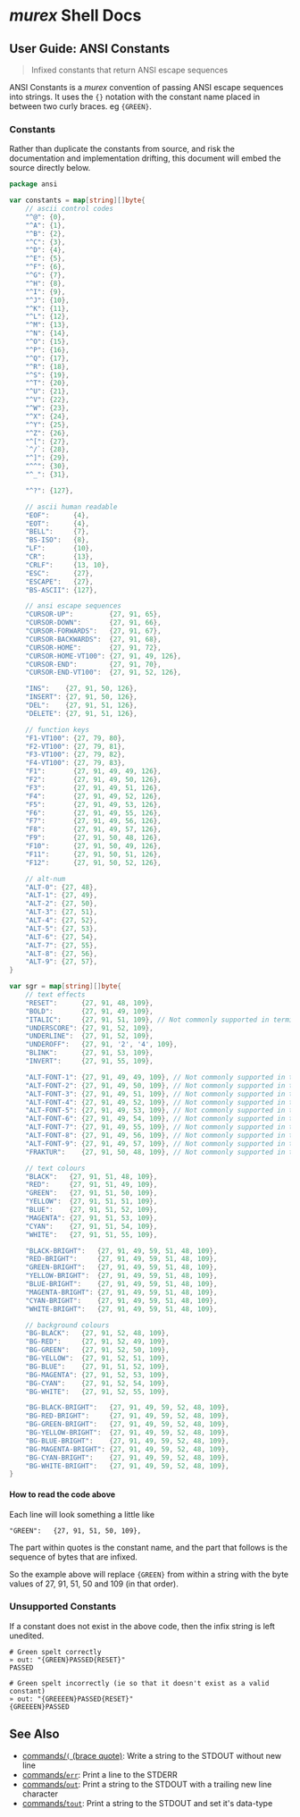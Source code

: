 # _murex_ Shell Docs

## User Guide: ANSI Constants

> Infixed constants that return ANSI escape sequences

ANSI Constants is a _murex_ convention of passing ANSI escape sequences into
strings. It uses the `{}` notation with the constant name placed in between two
curly braces. eg `{GREEN}`. 

### Constants

Rather than duplicate the constants from source, and risk the documentation and
implementation drifting, this document will embed the source directly below.

```go
package ansi

var constants = map[string][]byte{
	// ascii control codes
	"^@": {0},
	"^A": {1},
	"^B": {2},
	"^C": {3},
	"^D": {4},
	"^E": {5},
	"^F": {6},
	"^G": {7},
	"^H": {8},
	"^I": {9},
	"^J": {10},
	"^K": {11},
	"^L": {12},
	"^M": {13},
	"^N": {14},
	"^O": {15},
	"^P": {16},
	"^Q": {17},
	"^R": {18},
	"^S": {19},
	"^T": {20},
	"^U": {21},
	"^V": {22},
	"^W": {23},
	"^X": {24},
	"^Y": {25},
	"^Z": {26},
	"^[": {27},
	`^/`: {28},
	"^]": {29},
	"^^": {30},
	"^_": {31},

	"^?": {127},

	// ascii human readable
	"EOF":      {4},
	"EOT":      {4},
	"BELL":     {7},
	"BS-ISO":   {8},
	"LF":       {10},
	"CR":       {13},
	"CRLF":     {13, 10},
	"ESC":      {27},
	"ESCAPE":   {27},
	"BS-ASCII": {127},

	// ansi escape sequences
	"CURSOR-UP":         {27, 91, 65},
	"CURSOR-DOWN":       {27, 91, 66},
	"CURSOR-FORWARDS":   {27, 91, 67},
	"CURSOR-BACKWARDS":  {27, 91, 68},
	"CURSOR-HOME":       {27, 91, 72},
	"CURSOR-HOME-VT100": {27, 91, 49, 126},
	"CURSOR-END":        {27, 91, 70},
	"CURSOR-END-VT100":  {27, 91, 52, 126},

	"INS":    {27, 91, 50, 126},
	"INSERT": {27, 91, 50, 126},
	"DEL":    {27, 91, 51, 126},
	"DELETE": {27, 91, 51, 126},

	// function keys
	"F1-VT100": {27, 79, 80},
	"F2-VT100": {27, 79, 81},
	"F3-VT100": {27, 79, 82},
	"F4-VT100": {27, 79, 83},
	"F1":       {27, 91, 49, 49, 126},
	"F2":       {27, 91, 49, 50, 126},
	"F3":       {27, 91, 49, 51, 126},
	"F4":       {27, 91, 49, 52, 126},
	"F5":       {27, 91, 49, 53, 126},
	"F6":       {27, 91, 49, 55, 126},
	"F7":       {27, 91, 49, 56, 126},
	"F8":       {27, 91, 49, 57, 126},
	"F9":       {27, 91, 50, 48, 126},
	"F10":      {27, 91, 50, 49, 126},
	"F11":      {27, 91, 50, 51, 126},
	"F12":      {27, 91, 50, 52, 126},

	// alt-num
	"ALT-0": {27, 48},
	"ALT-1": {27, 49},
	"ALT-2": {27, 50},
	"ALT-3": {27, 51},
	"ALT-4": {27, 52},
	"ALT-5": {27, 53},
	"ALT-6": {27, 54},
	"ALT-7": {27, 55},
	"ALT-8": {27, 56},
	"ALT-9": {27, 57},
}

var sgr = map[string][]byte{
	// text effects
	"RESET":      {27, 91, 48, 109},
	"BOLD":       {27, 91, 49, 109},
	"ITALIC":     {27, 91, 51, 109}, // Not commonly supported in terminals
	"UNDERSCORE": {27, 91, 52, 109},
	"UNDERLINE":  {27, 91, 52, 109},
	"UNDEROFF":   {27, 91, '2', '4', 109},
	"BLINK":      {27, 91, 53, 109},
	"INVERT":     {27, 91, 55, 109},

	"ALT-FONT-1": {27, 91, 49, 49, 109}, // Not commonly supported in terminals
	"ALT-FONT-2": {27, 91, 49, 50, 109}, // Not commonly supported in terminals
	"ALT-FONT-3": {27, 91, 49, 51, 109}, // Not commonly supported in terminals
	"ALT-FONT-4": {27, 91, 49, 52, 109}, // Not commonly supported in terminals
	"ALT-FONT-5": {27, 91, 49, 53, 109}, // Not commonly supported in terminals
	"ALT-FONT-6": {27, 91, 49, 54, 109}, // Not commonly supported in terminals
	"ALT-FONT-7": {27, 91, 49, 55, 109}, // Not commonly supported in terminals
	"ALT-FONT-8": {27, 91, 49, 56, 109}, // Not commonly supported in terminals
	"ALT-FONT-9": {27, 91, 49, 57, 109}, // Not commonly supported in terminals
	"FRAKTUR":    {27, 91, 50, 48, 109}, // Not commonly supported in terminals

	// text colours
	"BLACK":   {27, 91, 51, 48, 109},
	"RED":     {27, 91, 51, 49, 109},
	"GREEN":   {27, 91, 51, 50, 109},
	"YELLOW":  {27, 91, 51, 51, 109},
	"BLUE":    {27, 91, 51, 52, 109},
	"MAGENTA": {27, 91, 51, 53, 109},
	"CYAN":    {27, 91, 51, 54, 109},
	"WHITE":   {27, 91, 51, 55, 109},

	"BLACK-BRIGHT":   {27, 91, 49, 59, 51, 48, 109},
	"RED-BRIGHT":     {27, 91, 49, 59, 51, 48, 109},
	"GREEN-BRIGHT":   {27, 91, 49, 59, 51, 48, 109},
	"YELLOW-BRIGHT":  {27, 91, 49, 59, 51, 48, 109},
	"BLUE-BRIGHT":    {27, 91, 49, 59, 51, 48, 109},
	"MAGENTA-BRIGHT": {27, 91, 49, 59, 51, 48, 109},
	"CYAN-BRIGHT":    {27, 91, 49, 59, 51, 48, 109},
	"WHITE-BRIGHT":   {27, 91, 49, 59, 51, 48, 109},

	// background colours
	"BG-BLACK":   {27, 91, 52, 48, 109},
	"BG-RED":     {27, 91, 52, 49, 109},
	"BG-GREEN":   {27, 91, 52, 50, 109},
	"BG-YELLOW":  {27, 91, 52, 51, 109},
	"BG-BLUE":    {27, 91, 51, 52, 109},
	"BG-MAGENTA": {27, 91, 52, 53, 109},
	"BG-CYAN":    {27, 91, 52, 54, 109},
	"BG-WHITE":   {27, 91, 52, 55, 109},

	"BG-BLACK-BRIGHT":   {27, 91, 49, 59, 52, 48, 109},
	"BG-RED-BRIGHT":     {27, 91, 49, 59, 52, 48, 109},
	"BG-GREEN-BRIGHT":   {27, 91, 49, 59, 52, 48, 109},
	"BG-YELLOW-BRIGHT":  {27, 91, 49, 59, 52, 48, 109},
	"BG-BLUE-BRIGHT":    {27, 91, 49, 59, 52, 48, 109},
	"BG-MAGENTA-BRIGHT": {27, 91, 49, 59, 52, 48, 109},
	"BG-CYAN-BRIGHT":    {27, 91, 49, 59, 52, 48, 109},
	"BG-WHITE-BRIGHT":   {27, 91, 49, 59, 52, 48, 109},
}
```

#### How to read the code above

Each line will look something a little like

    "GREEN":   {27, 91, 51, 50, 109},
    
The part within quotes is the constant name, and the part that follows is the
sequence of bytes that are infixed.

So the example above will replace `{GREEN}` from within a string with the
byte values of 27, 91, 51, 50 and 109 (in that order).

### Unsupported Constants

If a constant does not exist in the above code, then the infix string is left
unedited.

    # Green spelt correctly
    » out: "{GREEN}PASSED{RESET}"
    PASSED
    
    # Green spelt incorrectly (ie so that it doesn't exist as a valid constant)
    » out: "{GREEEEN}PASSED{RESET}"
    {GREEEEN}PASSED

## See Also

* [commands/`(` (brace quote)](../commands/brace-quote.md):
  Write a string to the STDOUT without new line
* [commands/`err`](../commands/err.md):
  Print a line to the STDERR
* [commands/`out`](../commands/out.md):
  Print a string to the STDOUT with a trailing new line character
* [commands/`tout`](../commands/tout.md):
  Print a string to the STDOUT and set it's data-type